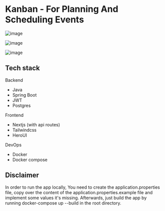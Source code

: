 # Kanban - For Planning And Scheduling Events #

![image](https://github.com/user-attachments/assets/22f49ce6-4f10-4658-b422-4c479d700bb4)

![image](https://github.com/user-attachments/assets/be20bcf3-f7ba-43df-a6c7-22de4f1ee1bd)

![image](https://github.com/user-attachments/assets/8d88c385-408d-40dd-a87a-c33c58c3ac21)

## Tech stack ##
Backend
- Java
- Spring Boot
- JWT
- Postgres

Frontend
- Nextjs (with api routes)
- Tailwindcss
- HeroUI

DevOps
- Docker
- Docker compose

## Disclaimer ##
In order to run the app locally, You need to create the application.properties file, copy over the content of the application.properties.example file and implement some values it's missing. Afterwards, just build the app by running docker-compose up --build in the root directory.
